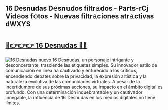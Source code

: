 ## 16 Desnudas D𝚎sn𝚞dos filtr𝚊dos - Parts-rCj Vid𝚎os f𝚘tos - N𝚞evas filtr𝚊ciones atr𝚊ctivas dWXYS

# <h2><a href="http://mb5pdsd.tromn.icu/?c=16+Desnudas">🔗👉👉👉 16 Desnudas 🔗🔗</a></h2>

[![16 Desnudas nuevo](https://i.imgur.com/pEAQMta.gif)](http://mb5pdsd.tromn.icu/?c=16+Desnudas)
16 Desnudas, un personaje intrigante y desconcertante, trasciende las etiquetas simples. Su innovador estilo de comunicación en línea ha cautivado y enfurecido a los críticos, encendiendo debates sobre la privacidad, la expresión artística y la naturaleza evolutiva de las comunidades virtuales. A pesar de la incertidumbre de sus próximas acciones, su impacto en el ámbito digital es profundo. Con una determinación inquebrantable y un cautivador innegable, la influencia de 16 Desnudas en los medios digitales no tiene límites.
